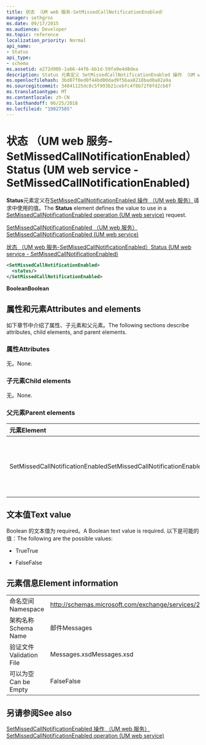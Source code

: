 ```yaml
---
title: 状态 （UM web 服务-SetMissedCallNotificationEnabled）
manager: sethgros
ms.date: 09/17/2015
ms.audience: Developer
ms.topic: reference
localization_priority: Normal
api_name:
- Status
api_type:
- schema
ms.assetid: e272d905-1a66-44f6-bb1d-59fa9e4d8dea
description: Status 元素定义 SetMissedCallNotificationEnabled 操作 （UM web 服务） 请求中使用的值。
ms.openlocfilehash: 3bd07f0ed0f44bd00dad9f56aa8218bad0a82a9a
ms.sourcegitcommit: 34041125dc8c5f993b21cebfc4f8b72f0fd2cb6f
ms.translationtype: MT
ms.contentlocale: zh-CN
ms.lasthandoff: 06/25/2018
ms.locfileid: "19827585"
---
```

# <a name="status-um-web-service---setmissedcallnotificationenabled"></a><span data-ttu-id="45c24-103">状态 （UM web 服务-SetMissedCallNotificationEnabled）</span><span class="sxs-lookup"><span data-stu-id="45c24-103">Status (UM web service - SetMissedCallNotificationEnabled)</span></span>

<span data-ttu-id="45c24-104">**Status**元素定义在[SetMissedCallNotificationEnabled 操作 （UM web 服务）](setmissedcallnotificationenabled-operation-um-web-service.md)请求中使用的值。</span><span class="sxs-lookup"><span data-stu-id="45c24-104">The **Status** element defines the value to use in a [SetMissedCallNotificationEnabled operation (UM web service)](setmissedcallnotificationenabled-operation-um-web-service.md) request.</span></span> 
  
[<span data-ttu-id="45c24-105">SetMissedCallNotificationEnabled （UM web 服务）</span><span class="sxs-lookup"><span data-stu-id="45c24-105">SetMissedCallNotificationEnabled (UM web service)</span></span>](setmissedcallnotificationenabled-um-web-service.md)
  
[<span data-ttu-id="45c24-106">状态 （UM web 服务-SetMissedCallNotificationEnabled）</span><span class="sxs-lookup"><span data-stu-id="45c24-106">Status (UM web service - SetMissedCallNotificationEnabled)</span></span>](status-um-web-servicesetmissedcallnotificationenabled.md)
  
```xml
<SetMissedCallNotificationEnabled>
  <status/>
</SetMissedCallNotificationEnabled>
```

 <span data-ttu-id="45c24-107">**Boolean**</span><span class="sxs-lookup"><span data-stu-id="45c24-107">**Boolean**</span></span>
## <a name="attributes-and-elements"></a><span data-ttu-id="45c24-108">属性和元素</span><span class="sxs-lookup"><span data-stu-id="45c24-108">Attributes and elements</span></span>

<span data-ttu-id="45c24-109">如下章节中介绍了属性、子元素和父元素。</span><span class="sxs-lookup"><span data-stu-id="45c24-109">The following sections describe attributes, child elements, and parent elements.</span></span>
  
### <a name="attributes"></a><span data-ttu-id="45c24-110">属性</span><span class="sxs-lookup"><span data-stu-id="45c24-110">Attributes</span></span>

<span data-ttu-id="45c24-111">无。</span><span class="sxs-lookup"><span data-stu-id="45c24-111">None.</span></span>
  
### <a name="child-elements"></a><span data-ttu-id="45c24-112">子元素</span><span class="sxs-lookup"><span data-stu-id="45c24-112">Child elements</span></span>

<span data-ttu-id="45c24-113">无。</span><span class="sxs-lookup"><span data-stu-id="45c24-113">None.</span></span>
  
### <a name="parent-elements"></a><span data-ttu-id="45c24-114">父元素</span><span class="sxs-lookup"><span data-stu-id="45c24-114">Parent elements</span></span>

|<span data-ttu-id="45c24-115">**元素**</span><span class="sxs-lookup"><span data-stu-id="45c24-115">**Element**</span></span>|<span data-ttu-id="45c24-116">**说明**</span><span class="sxs-lookup"><span data-stu-id="45c24-116">**Description**</span></span>|
|:-----|:-----|
|<span data-ttu-id="45c24-117">SetMissedCallNotificationEnabled</span><span class="sxs-lookup"><span data-stu-id="45c24-117">SetMissedCallNotificationEnabled</span></span>  <br/> |<span data-ttu-id="45c24-118">定义[SetMissedCallNotificationEnabled 操作 （UM web 服务）](setmissedcallnotificationenabled-operation-um-web-service.md)请求的请求。</span><span class="sxs-lookup"><span data-stu-id="45c24-118">Defines a request for a [SetMissedCallNotificationEnabled operation (UM web service)](setmissedcallnotificationenabled-operation-um-web-service.md) request.</span></span>  <br/> |
   
## <a name="text-value"></a><span data-ttu-id="45c24-119">文本值</span><span class="sxs-lookup"><span data-stu-id="45c24-119">Text value</span></span>

<span data-ttu-id="45c24-120">Boolean 的文本值为 required。</span><span class="sxs-lookup"><span data-stu-id="45c24-120">A Boolean text value is required.</span></span> <span data-ttu-id="45c24-121">以下是可能的值：</span><span class="sxs-lookup"><span data-stu-id="45c24-121">The following are the possible values:</span></span>
  
- <span data-ttu-id="45c24-122">True</span><span class="sxs-lookup"><span data-stu-id="45c24-122">True</span></span>
    
- <span data-ttu-id="45c24-123">False</span><span class="sxs-lookup"><span data-stu-id="45c24-123">False</span></span>
    
## <a name="element-information"></a><span data-ttu-id="45c24-124">元素信息</span><span class="sxs-lookup"><span data-stu-id="45c24-124">Element information</span></span>

|||
|:-----|:-----|
|<span data-ttu-id="45c24-125">命名空间</span><span class="sxs-lookup"><span data-stu-id="45c24-125">Namespace</span></span>  <br/> |http://schemas.microsoft.com/exchange/services/2006/messages  <br/> |
|<span data-ttu-id="45c24-126">架构名称</span><span class="sxs-lookup"><span data-stu-id="45c24-126">Schema Name</span></span>  <br/> |<span data-ttu-id="45c24-127">邮件</span><span class="sxs-lookup"><span data-stu-id="45c24-127">Messages</span></span>  <br/> |
|<span data-ttu-id="45c24-128">验证文件</span><span class="sxs-lookup"><span data-stu-id="45c24-128">Validation File</span></span>  <br/> |<span data-ttu-id="45c24-129">Messages.xsd</span><span class="sxs-lookup"><span data-stu-id="45c24-129">Messages.xsd</span></span>  <br/> |
|<span data-ttu-id="45c24-130">可以为空</span><span class="sxs-lookup"><span data-stu-id="45c24-130">Can be Empty</span></span>  <br/> |<span data-ttu-id="45c24-131">False</span><span class="sxs-lookup"><span data-stu-id="45c24-131">False</span></span>  <br/> |
   
## <a name="see-also"></a><span data-ttu-id="45c24-132">另请参阅</span><span class="sxs-lookup"><span data-stu-id="45c24-132">See also</span></span>



[<span data-ttu-id="45c24-133">SetMissedCallNotificationEnabled 操作 （UM web 服务）</span><span class="sxs-lookup"><span data-stu-id="45c24-133">SetMissedCallNotificationEnabled operation (UM web service)</span></span>](setmissedcallnotificationenabled-operation-um-web-service.md)

